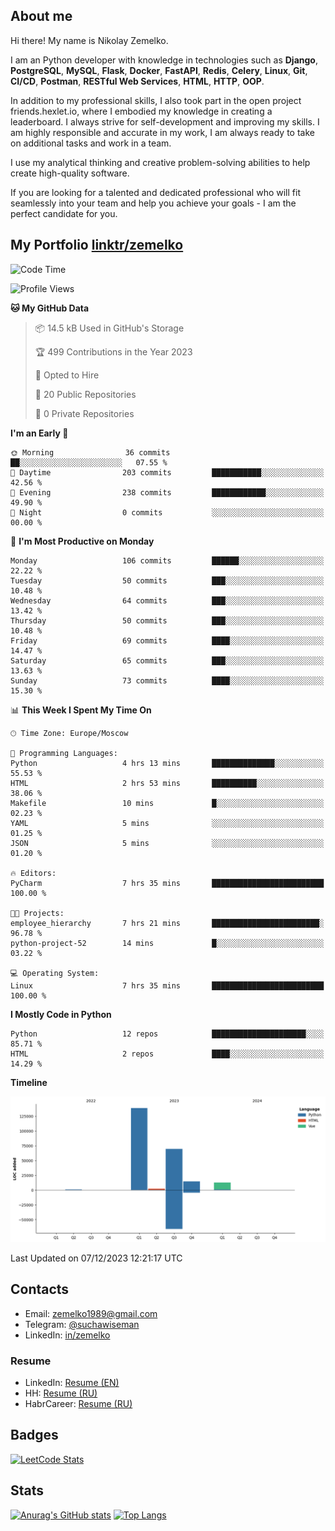 ## About me
Hi there! My name is Nikolay Zemelko. 

I am an Python developer with knowledge in technologies such as **Django**, **PostgreSQL**, **MySQL**, **Flask**, **Docker**, **FastAPI**, **Redis**, **Celery**, **Linux**, **Git**, **CI/CD**, **Postman**, **RESTful Web Services**, **HTML**, **HTTP**, **OOP**.

In addition to my professional skills, I also took part in the open project friends.hexlet.io, where I embodied my knowledge in creating a leaderboard.
I always strive for self-development and improving my skills. I am highly responsible and accurate in my work, I am always ready to take on additional tasks and work in a team.

I use my analytical thinking and creative problem-solving abilities to help create high-quality software.

If you are looking for a talented and dedicated professional who will fit seamlessly into your team and help you achieve your goals - I am the perfect candidate for you.

## My Portfolio [linktr/zemelko](https://linktr.ee/zemelko)


<!--START_SECTION:waka-->
![Code Time](http://img.shields.io/badge/Code%20Time-30%20hrs%2058%20mins-blue)

![Profile Views](http://img.shields.io/badge/Profile%20Views-1-blue)

**🐱 My GitHub Data** 

> 📦 14.5 kB Used in GitHub's Storage 
 > 
> 🏆 499 Contributions in the Year 2023
 > 
> 💼 Opted to Hire
 > 
> 📜 20 Public Repositories 
 > 
> 🔑 0 Private Repositories 
 > 
**I'm an Early 🐤** 

```text
🌞 Morning                36 commits          ██░░░░░░░░░░░░░░░░░░░░░░░   07.55 % 
🌆 Daytime                203 commits         ███████████░░░░░░░░░░░░░░   42.56 % 
🌃 Evening                238 commits         ████████████░░░░░░░░░░░░░   49.90 % 
🌙 Night                  0 commits           ░░░░░░░░░░░░░░░░░░░░░░░░░   00.00 % 
```
📅 **I'm Most Productive on Monday** 

```text
Monday                   106 commits         ██████░░░░░░░░░░░░░░░░░░░   22.22 % 
Tuesday                  50 commits          ███░░░░░░░░░░░░░░░░░░░░░░   10.48 % 
Wednesday                64 commits          ███░░░░░░░░░░░░░░░░░░░░░░   13.42 % 
Thursday                 50 commits          ███░░░░░░░░░░░░░░░░░░░░░░   10.48 % 
Friday                   69 commits          ████░░░░░░░░░░░░░░░░░░░░░   14.47 % 
Saturday                 65 commits          ███░░░░░░░░░░░░░░░░░░░░░░   13.63 % 
Sunday                   73 commits          ████░░░░░░░░░░░░░░░░░░░░░   15.30 % 
```


📊 **This Week I Spent My Time On** 

```text
🕑︎ Time Zone: Europe/Moscow

💬 Programming Languages: 
Python                   4 hrs 13 mins       ██████████████░░░░░░░░░░░   55.53 % 
HTML                     2 hrs 53 mins       ██████████░░░░░░░░░░░░░░░   38.06 % 
Makefile                 10 mins             █░░░░░░░░░░░░░░░░░░░░░░░░   02.23 % 
YAML                     5 mins              ░░░░░░░░░░░░░░░░░░░░░░░░░   01.25 % 
JSON                     5 mins              ░░░░░░░░░░░░░░░░░░░░░░░░░   01.20 % 

🔥 Editors: 
PyCharm                  7 hrs 35 mins       █████████████████████████   100.00 % 

🐱‍💻 Projects: 
employee_hierarchy       7 hrs 21 mins       ████████████████████████░   96.78 % 
python-project-52        14 mins             █░░░░░░░░░░░░░░░░░░░░░░░░   03.22 % 

💻 Operating System: 
Linux                    7 hrs 35 mins       █████████████████████████   100.00 % 
```

**I Mostly Code in Python** 

```text
Python                   12 repos            █████████████████████░░░░   85.71 % 
HTML                     2 repos             ████░░░░░░░░░░░░░░░░░░░░░   14.29 % 
```



**Timeline**

![Lines of Code chart](https://raw.githubusercontent.com/zemelko/zemelko/main/assets/bar_graph.png)


 Last Updated on 07/12/2023 12:21:17 UTC
<!--END_SECTION:waka-->

## Contacts

* Email: [zemelko1989@gmail.com](mailto:zemelko1989@gmail.com)
* Telegram: [@suchawiseman](https://t.me/suchawiseman)
* LinkedIn: [in/zemelko](https://www.linkedin.com/in/zemelko)

### Resume

* LinkedIn: [Resume (EN)](https://www.linkedin.com/in/zemelko)
* HH: [Resume (RU)](https://hh.ru/resume/4a4435a9ff09e87f6c0039ed1f4e475572454c)
* HabrCareer: [Resume (RU)](https://career.habr.com/zemelko1)

## Badges

[![LeetCode Stats](https://leetcode.card.workers.dev/zemelko?font=source_code_pro&extension=null)](https://leetcode.com/zemelko/)

## Stats
[![Anurag's GitHub stats](https://github-readme-stats.vercel.app/api?username=zemelko)](https://github.com/zemelko/github-readme-stats)
[![Top Langs](https://github-readme-stats.vercel.app/api/top-langs/?username=zemelko&layout=compact&langs_count=10)](https://github.com/zemelko/github-readme-stats)

